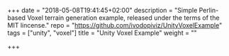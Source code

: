 +++
date = "2018-05-08T19:41:45+02:00"
description = "Simple Perlin-based Voxel terrain generation example, released under the terms of the MIT lincense."
repo = "https://github.com/ivodopiviz/UnityVoxelExample"
tags = ["unity", "voxel"]
title = "Unity Voxel Example"
weight = ""

+++
